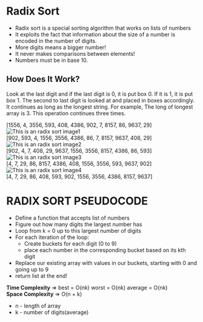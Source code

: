 # Radix Sort
- Radix sort is a special sorting algorithm that works on lists of numbers
- It exploits the fact that information about the size of a number is encoded in the number of digits.  
- More digits means a bigger number!
- It never makes comparisons between elements!
- Numbers must be in base 10.

## How Does It Work?
Look at the last digit and if the last digit is 0, it is put box 0. If it is 1, it is put box 1. The second to last digit is looked at and placed in boxes accordingly. It continues as long as the longest string. For example, The long of longest array is 3. This operation continues three times.

[1556, 4, 3556, 593, 408, 4386, 902, 7, 8157, 86, 9637, 29] 
![This is an radix sort image1](../assets/Images/radixSort_1.PNG)  
[902, 593, 4, 1556, 3556, 4386, 86, 7, 8157, 9637, 408, 29]
![This is an radix sort image2](../assets/Images/radixSort_2.PNG)  
[902, 4, 7, 408, 29, 9637, 1556, 3556, 8157, 4386, 86, 593]
![This is an radix sort image3](../assets/Images/radixSort_3.PNG)  
[4, 7, 29, 86, 8157, 4386, 408, 1556, 3556, 593, 9637, 902]
![This is an radix sort image4](../assets/Images/radixSort_4.PNG)  
[4, 7, 29, 86, 408, 593, 902, 1556, 3556, 4386, 8157, 9637]

# RADIX SORT PSEUDOCODE
- Define a function that accepts list of numbers
- Figure out how many digits the largest number has
- Loop from k = 0 up to this largest number of digits
- For each iteration of the loop:
    - Create buckets for each digit (0 to 9)
    - place each number in the corresponding bucket based on its kth digit
- Replace our existing array with values in our buckets, starting with 0 and going up to 9
- return list at the end!


**Time Complexity** => best = O(nk) worst = O(nk) average = O(nk)  
**Space Complexity** => O(n + k)  
- n - length of array
- k - number of digits(average)
